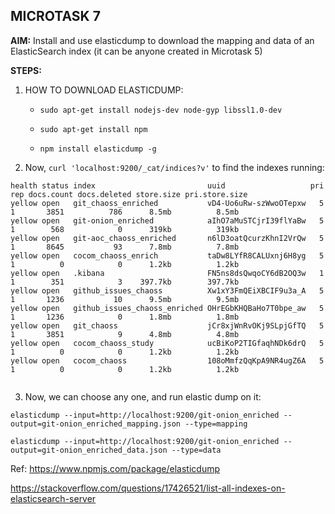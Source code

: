 ## MICROTASK 7

**AIM:** Install and use elasticdump to download the mapping and data of an ElasticSearch index (it can be anyone created in Microtask 5)

**STEPS:**

1. HOW TO DOWNLOAD ELASTICDUMP:

	- `sudo apt-get install nodejs-dev node-gyp libssl1.0-dev`

	- `sudo apt-get install npm`

	- `npm install elasticdump -g`

2. Now, ```curl 'localhost:9200/_cat/indices?v'``` to find the indexes running:

```
health status index                         uuid                   pri rep docs.count docs.deleted store.size pri.store.size
yellow open   git_chaoss_enriched           vD4-Uo6uRw-szWwoOTepxw   5   1       3851          786      8.5mb          8.5mb
yellow open   git-onion_enriched            aIhO7aMuSTCjrI39flYaBw   5   1        568            0      319kb          319kb
yellow open   git-aoc_chaoss_enriched       n6lD3oatQcurzKhnI2VrQw   5   1       8645           93      7.8mb          7.8mb
yellow open   cocom_chaoss_enrich           taDw8LYfR8CALUxnj6H8yg   5   1          0            0      1.2kb          1.2kb
yellow open   .kibana                       FN5ns8dsQwqoCY6dB2OQ3w   1   1        351            3    397.7kb        397.7kb
yellow open   github_issues_chaoss          Xw1xY3FmQEiXBCIF9u3a_A   5   1       1236           10      9.5mb          9.5mb
yellow open   github_issues_chaoss_enriched OHrEGbKHQBaHo7T0bpe_aw   5   1       1236            0      1.8mb          1.8mb
yellow open   git_chaoss                    jCr8xjWnRvOKj9SLpjGfTQ   5   1       3851            9      4.8mb          4.8mb
yellow open   cocom_chaoss_study            ucBiKoP2TIGfaqhNDk6drQ   5   1          0            0      1.2kb          1.2kb
yellow open   cocom_chaoss                  108oMmfzQqKpA9NR4ugZ6A   5   1          0            0      1.2kb          1.2kb


```

3. Now, we can choose any one, and run elastic dump on it:

```
elasticdump --input=http://localhost:9200/git-onion_enriched --output=git-onion_enriched_mapping.json --type=mapping

```

```
elasticdump --input=http://localhost:9200/git-onion_enriched --output=git-onion_enriched_data.json --type=data

```

Ref:
https://www.npmjs.com/package/elasticdump

https://stackoverflow.com/questions/17426521/list-all-indexes-on-elasticsearch-server
